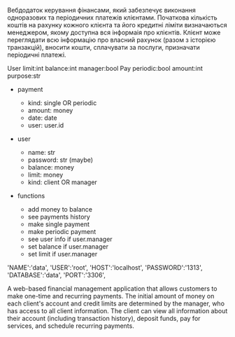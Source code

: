 Вебдодаток керування фінансами, який забезпечує виконання одноразових та періодичних платежів клієнтами. Початкова кількість коштів на рахунку кожного клієнта та його кредитні ліміти визначаються менеджером, якому доступна вся інформаія про клієнтів. Клієнт може переглядати всю інформацію про власний рахунок (разом з історією транзакцій), вносити кошти, сплачувати за послуги, призначати періодичні платежі.

User 
  limit:int
  balance:int
  manager:bool
Pay
  periodic:bool
  amount:int
  purpose:str


- payment 
  - kind: single OR periodic 
  - amount: money 
  - date: date
  - user: user.id
- user 
  - name: str 
  - password: str (maybe) 
  - balance: money 
  - limit: money 
  - kind: client OR manager

- functions 
  - add money to balance 
  - see payments history 
  - make single payment 
  - make periodic payment
  - see user info if user.manager
  - set balance if user.manager
  - set limit if user.manager

'NAME':'data',
'USER':'root',
'HOST':'localhost',
'PASSWORD':'1313',
'DATABASE':'data',
'PORT':'3306',

A web-based financial management application that allows customers to make one-time and recurring payments. The initial amount of money on each client's account and credit limits are determined by the manager, who has access to all client information. The client can view all information about their account (including transaction history), deposit funds, pay for services, and schedule recurring payments.